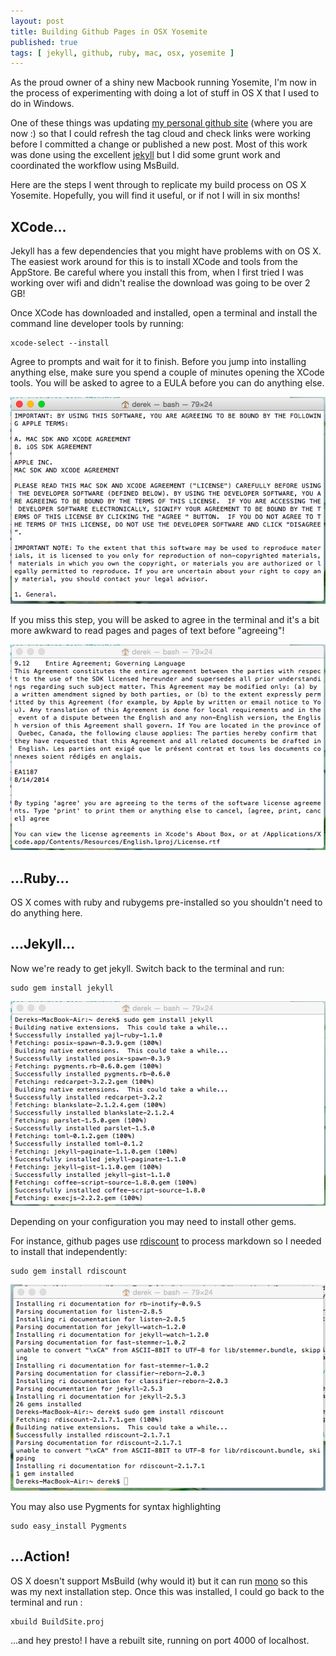 ```yaml
---
layout: post
title: Building Github Pages in OSX Yosemite
published: true
tags: [ jekyll, github, ruby, mac, osx, yosemite ]
---
```


As the proud owner of a shiny new Macbook running Yosemite, I'm now in the 
process of experimenting with doing a lot of stuff in OS X that I used to 
do in Windows.

One of these things was updating [my personal github site](http://deejaygraham.github.io/)
(where you are now :) so that I could refresh the tag cloud and check links 
were working before I committed a change or published a new post. Most of this 
work was done using the excellent [jekyll](http://jekyllrb.com/) but I did 
some grunt work and coordinated the workflow using MsBuild.

Here are the steps I went through to replicate my build process on OS X Yosemite. Hopefully,
you will find it useful, or if not I will in six months! 

## XCode...

Jekyll has a few dependencies that you might have problems with on OS X. 
The easiest work around for this is to install XCode and tools from the AppStore. 
Be careful where you install this from, when I first tried I was working over wifi 
and didn't realise the download was going to be over 2 GB!

Once XCode has downloaded and installed, open a terminal and install the command 
line developer tools by running:

	
	xcode-select --install
	
	
Agree to prompts and wait for it to finish. Before you jump into installing anything else,
make sure you spend a couple of minutes opening the XCode tools. You will be asked to 
agree to a EULA before you can do anything else. 

<img src="/img/posts/build-github-pages-yosemite/xcode-agreement.png" class="img-responsive" alt="the agreement" />

If you miss this step, you will be asked to agree in the terminal and it's a 
bit more awkward to read pages and pages of text before "agreeing"!

<img src="/img/posts/build-github-pages-yosemite/xcode-agreement-agree.png" class="img-responsive" alt="agreeing to the agreement" />

## ...Ruby...

OS X comes with ruby and rubygems pre-installed so you shouldn't need to do 
anything here.


## ...Jekyll...

Now we're ready to get jekyll. Switch back to the terminal and run:

	
	sudo gem install jekyll 
	
	
<img src="/img/posts/build-github-pages-yosemite/jekyll.png" class="img-responsive" alt="installing jekyll" />

Depending on your configuration you may need to install other gems. 

For instance, github pages use [rdiscount](https://github.com/davidfstr/rdiscount) 
to process markdown so I needed to install that independently:

	
	sudo gem install rdiscount
	

<img src="/img/posts/build-github-pages-yosemite/rdiscount.png" class="img-responsive" alt="installing rdiscount" />

You may also use Pygments for syntax highlighting

	
	sudo easy_install Pygments
	
	
## ...Action!

OS X doesn't support MsBuild (why would it) but it can run [mono](http://www.mono-project.com/) 
so this was my next installation step. Once this was installed, I could go back 
to the terminal and run :

		
	xbuild BuildSite.proj
			

...and hey presto! I have a rebuilt site, running on port 4000 of localhost.



